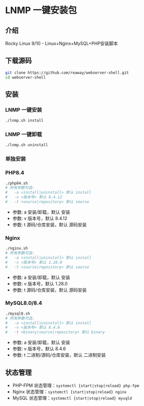 # LNMP 一键安装包

## 介绍

Rocky Linux 9/10 - Linux+Nginx+MySQL+PHP安装脚本

## 下载源码

```bash
git clone https://github.com/reaway/webserver-shell.git
cd webserver-shell
```

## 安装

### LNMP 一键安装

```bash
./lnmp.sh install
```

### LNMP 一键卸载

```bash
./lnmp.sh uninstall
```

### 单独安装

### PHP8.4

```bash
./php84.sh
# 所有参数可选:
#   -a <install|uninstall> 默认 install
#   -v <版本号> 默认 8.4.12
#   -t <source|repository> 默认 source
```

- 参数: a 安装/卸载，默认 安装
- 参数: v 版本号，默认 8.4.12
- 参数: t 源码/仓库安装，默认 源码安装

### Nginx

```bash
./nginx.sh
# 所有参数可选:
#   -a <install|uninstall> 默认 install
#   -v <版本号> 默认 1.28.0
#   -t <source|repository> 默认 source
```

- 参数: a 安装/卸载，默认 安装
- 参数: v 版本号，默认 1.28.0
- 参数: t 源码/仓库安装，默认 源码安装

### MySQL8.0/8.4

```bash
./mysql8.sh
# 所有参数可选:
#   -a <install|uninstall> 默认 install
#   -v <版本号> 默认 8.4.6
#   -t <binary|source|repository> 默认 binary
```

- 参数: a 安装/卸载，默认 安装
- 参数: v 版本号，默认 8.4.6
- 参数: t 二进制/源码/仓库安装，默认 二进制安装

## 状态管理

- PHP-FPM 状态管理：`systemctl {start|stop|reload} php-fpm`
- Nginx 状态管理：`systemctl {start|stop|reload} nginx`
- MySQL 状态管理：`systemctl {start|stop|reload} mysqld`
